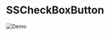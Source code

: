 # SSCheckBoxButton

![Demo](https://github.com/shamasshahid/SSCheckBoxButton/blob/master/checkBoxDemo.gif?raw=true)